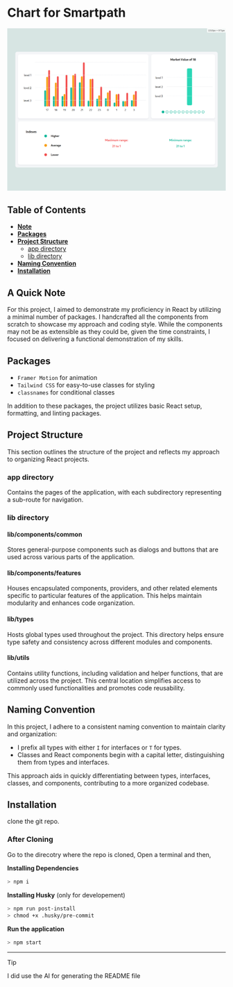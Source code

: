 # Chart for Smartpath

![alt text](./docs/screenshot.png)

## Table of Contents

- **[Note](#note)**
- **[Packages](#packages)**
- **[Project Structure](#project-structure)**
  - [app directory](#app-directory)
  - [lib directory](#lib-directory)
- **[Naming Convention](#naming-convention)**
- **[Installation](#installation)**

## A Quick Note <a id="note"></a>

For this project, I aimed to demonstrate my proficiency in React by utilizing a minimal number of packages. I handcrafted all the components from scratch to showcase my approach and coding style. While the components may not be as extensible as they could be, given the time constraints, I focused on delivering a functional demonstration of my skills.

## Packages <a id="packages"></a>

- `Framer Motion` for animation
- `Tailwind CSS` for easy-to-use classes for styling
- `classnames` for conditional classes

In addition to these packages, the project utilizes basic React setup, formatting, and linting packages.

## Project Structure <a id="project-structure"></a>

This section outlines the structure of the project and reflects my approach to organizing React projects.

### app directory <a id="app-directory"></a>

Contains the pages of the application, with each subdirectory representing a sub-route for navigation.

### lib directory <a id="lib-directory"></a>

#### lib/components/common

Stores general-purpose components such as dialogs and buttons that are used across various parts of the application.

#### lib/components/features

Houses encapsulated components, providers, and other related elements specific to particular features of the application. This helps maintain modularity and enhances code organization.

#### lib/types

Hosts global types used throughout the project. This directory helps ensure type safety and consistency across different modules and components.

#### lib/utils

Contains utility functions, including validation and helper functions, that are utilized across the project. This central location simplifies access to commonly used functionalities and promotes code reusability.

## Naming Convention <a id="naming-convention"></a>

In this project, I adhere to a consistent naming convention to maintain clarity and organization:

- I prefix all types with either `I` for interfaces or `T` for types.
- Classes and React components begin with a capital letter, distinguishing them from types and interfaces.

This approach aids in quickly differentiating between types, interfaces, classes, and components, contributing to a more organized codebase.

## Installation <a id="installation"></a>

clone the git repo.

### After Cloning

Go to the direcotry where the repo is cloned, Open a terminal and then,

**Installing Dependencies**

```sh
> npm i
```

**Installing Husky** (only for developement)

```sh
> npm run post-install
> chmod +x .husky/pre-commit
```

**Run the application**

```sh
> npm start
```

---

> [!TIP]
> I did use the AI for generating the README file
